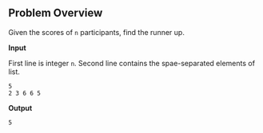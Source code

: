 ## Problem Overview
Given the scores of `n` participants, find the runner up.

**Input**

First line is integer `n`.
Second line contains the spae-separated elements of list.
```
5
2 3 6 6 5
```

**Output**
```
5
```

